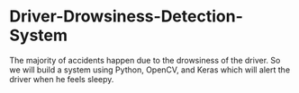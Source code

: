 # Driver-Drowsiness-Detection-System
The majority of accidents happen due to the drowsiness of the driver. So we will build a system using Python, OpenCV, and Keras which will alert the driver when he feels sleepy.
